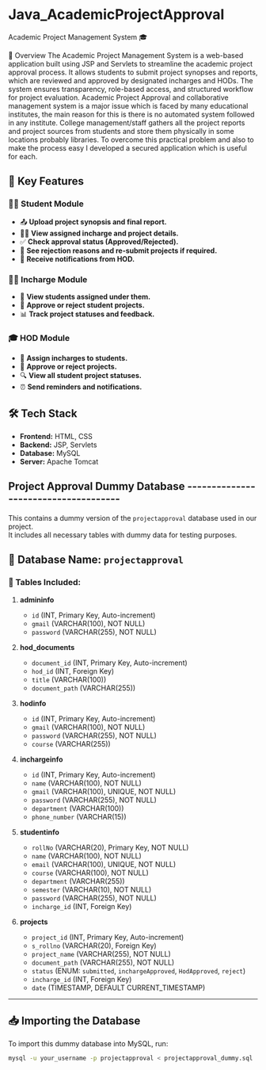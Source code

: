 # Java_AcademicProjectApproval
Academic Project Management System 🎓

📌 Overview
The Academic Project Management System is a web-based application built using JSP and Servlets to streamline the academic project approval process. It allows students to submit project synopses and reports, which are reviewed and approved by designated incharges and HODs. The system ensures transparency, role-based access, and structured workflow for project evaluation.
Academic Project Approval and collaborative management system is a major issue which is faced by many educational institutes, the main reason for this is there is no automated system followed in any institute. College management/staff gathers all the project reports and project sources from students and store them physically in some locations probably libraries. To overcome this practical problem and also to make the process easy I developed  a secured application which is useful for each. 

## 🔹 Key Features


### 👨‍🎓 Student Module  
- 📤 **Upload project synopsis and final report.**  
- 👨‍🏫 **View assigned incharge and project details.**  
- ✅ **Check approval status (Approved/Rejected).**  
- 📌 **See rejection reasons and re-submit projects if required.**  
- 🔔 **Receive notifications from HOD.**  

### 🧑‍🏫 Incharge Module  
- 👀 **View students assigned under them.**  
- 📝 **Approve or reject student projects.**  
- 📊 **Track project statuses and feedback.**  

### 🎓 HOD Module  
- 🎯 **Assign incharges to students.**  
- 📝 **Approve or reject projects.**  
- 🔍 **View all student project statuses.**  
- ⏰ **Send reminders and notifications.**  

## 🛠️ Tech Stack  
- **Frontend:** HTML, CSS  
- **Backend:** JSP, Servlets  
- **Database:** MySQL  
- **Server:** Apache Tomcat  


## Project Approval Dummy Database -------------------------------------

This contains a dummy version of the `projectapproval` database used in our project.  
It includes all necessary tables with dummy data for testing purposes.

## 📌 Database Name: `projectapproval`

### 📂 Tables Included:
1. **admininfo**  
   - `id` (INT, Primary Key, Auto-increment)  
   - `gmail` (VARCHAR(100), NOT NULL)  
   - `password` (VARCHAR(255), NOT NULL)  

2. **hod_documents**  
   - `document_id` (INT, Primary Key, Auto-increment)  
   - `hod_id` (INT, Foreign Key)  
   - `title` (VARCHAR(100))  
   - `document_path` (VARCHAR(255))  

3. **hodinfo**  
   - `id` (INT, Primary Key, Auto-increment)  
   - `gmail` (VARCHAR(100), NOT NULL)  
   - `password` (VARCHAR(255), NOT NULL)  
   - `course` (VARCHAR(255))  

4. **inchargeinfo**  
   - `id` (INT, Primary Key, Auto-increment)  
   - `name` (VARCHAR(100), NOT NULL)  
   - `gmail` (VARCHAR(100), UNIQUE, NOT NULL)  
   - `password` (VARCHAR(255), NOT NULL)  
   - `department` (VARCHAR(100))  
   - `phone_number` (VARCHAR(15))  

5. **studentinfo**  
   - `rollNo` (VARCHAR(20), Primary Key, NOT NULL)  
   - `name` (VARCHAR(100), NOT NULL)  
   - `email` (VARCHAR(100), UNIQUE, NOT NULL)  
   - `course` (VARCHAR(100), NOT NULL)  
   - `department` (VARCHAR(255))  
   - `semester` (VARCHAR(10), NOT NULL)  
   - `password` (VARCHAR(255), NOT NULL)  
   - `incharge_id` (INT, Foreign Key)  

6. **projects**  
   - `project_id` (INT, Primary Key, Auto-increment)  
   - `s_rollno` (VARCHAR(20), Foreign Key)  
   - `project_name` (VARCHAR(255), NOT NULL)  
   - `document_path` (VARCHAR(255), NOT NULL)  
   - `status` (ENUM: `submitted`, `inchargeApproved`, `HodApproved`, `reject`)  
   - `incharge_id` (INT, Foreign Key)  
   - `date` (TIMESTAMP, DEFAULT CURRENT_TIMESTAMP)  

---

## 📥 Importing the Database  
To import this dummy database into MySQL, run:

```sh
mysql -u your_username -p projectapproval < projectapproval_dummy.sql
